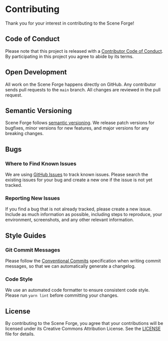 # Contributing

Thank you for your interest in contributing to the Scene Forge!

## Code of Conduct

Please note that this project is released with a [Contributor Code of Conduct](CODE_OF_CONDUCT.md).
By participating in this project you agree to abide by its terms.

## Open Development

All work on the Scene Forge happens directly on GitHub. Any contributor sends pull requests to
the `main` branch. All changes are reviewed in the pull request.

## Semantic Versioning

Scene Forge follows [semantic versioning](https://semver.org/). We release patch versions for
bugfixes, minor versions for new features, and major versions for any breaking changes.

## Bugs

### Where to Find Known Issues

We are using [GitHub Issues](https://github.com/sceneforge/sceneforge/issues) to track known
issues. Please search the existing issues for your bug and create a new one if the issue is
not yet tracked.

### Reporting New Issues

If you find a bug that is not already tracked, please create a new issue. Include as much
information as possible, including steps to reproduce, your environment, screenshots, and
any other relevant information.

## Style Guides

### Git Commit Messages

Please follow the [Conventional Commits](https://www.conventionalcommits.org/en/v1.0.0/)
specification when writing commit messages, so that we can automatically generate a changelog.

### Code Style

We use an automated code formatter to ensure consistent code style. Please run `yarn lint`
before committing your changes.

## License

By contributing to the Scene Forge, you agree that your contributions will be licensed under its
Creative Commons Attribution License. See the [LICENSE](LICENSE) file for details.
